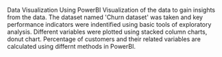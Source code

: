 Data Visualization Using PowerBI
Visualization of the data to gain insights from the data.
The dataset named 'Churn dataset' was taken and key performance indicators were indentified using basic tools of exploratory analysis.
Different variables were plotted using stacked column charts, donut chart. 
Percentage of customers and their related variables are calculated using differnt methods in PowerBI.
